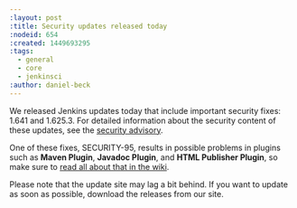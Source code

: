 ```yaml
---
:layout: post
:title: Security updates released today
:nodeid: 654
:created: 1449693295
:tags:
  - general
  - core
  - jenkinsci
:author: daniel-beck
---
```


We released Jenkins updates today that include important security fixes: 1.641 and 1.625.3. For detailed information about the security content of these updates, see the [security advisory](https://wiki.jenkins-ci.org/display/SECURITY/Jenkins+Security+Advisory+2015-12-09).

One of these fixes, SECURITY-95, results in possible problems in plugins such as **Maven Plugin**, **Javadoc Plugin**, and **HTML Publisher Plugin**, so make sure to [read all about that in the wiki](https://wiki.jenkins-ci.org/display/JENKINS/Configuring+Content+Security+Policy).

Please note that the update site may lag a bit behind. If you want to update as soon as possible, download the releases from our site.
